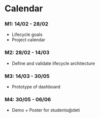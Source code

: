 # Calendar

### M1: 14/02 - 28/02
- Lifecycle goals
- Project calendar

### M2: 28/02 - 14/03
- Define and validate lifecycle architecture

### M3: 14/03 - 30/05
- Prototype of dashboard

### M4: 30/05 - 06/06
- Demo + Poster for students@deti

